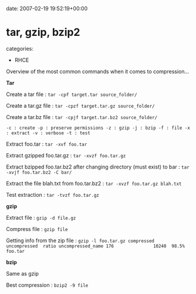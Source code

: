 


date: 2007-02-19 19:52:19+00:00


# tar, gzip, bzip2

categories:
- RHCE


Overview of the most common commands when it comes to compression...

<!-- more -->

**Tar**

Create a tar file :
`tar -cpf target.tar source_folder/`

Create a tar.gz file :
`tar -cpzf target.tar.gz source_folder/`

Create a tar.bz file :
`tar -cpjf target.tar.bz2 source_folder/`

`-c : create
-p : preserve permissions
-z : gzip
-j : bzip
-f : file
-x : extract
-v : verbose
-t : test`

Extract foo.tar :
`tar -xvf foo.tar`

Extract gzipped foo.tar.gz :
`tar -xvzf foo.tar.gz`

Extract bzipped foo.tar.bz2 after changing directory (must exist) to bar :
`tar -xvjf foo.tar.bz2 -C bar/`

Extract the file blah.txt from foo.tar.bz2 :
`tar -xvzf foo.tar.gz blah.txt`

Test extraction :
`tar -tvzf foo.tar.gz`

**gzip**

Extract file :
`gzip -d file.gz`

Compress file :
`gzip file`

Getting info from the zip file :
`gzip -l foo.tar.gz
         compressed        uncompressed  ratio uncompressed_name
                176               10240  98.5% foo.tar`

**bzip**

Same as gzip

Best compression :
`bzip2 -9 file`
